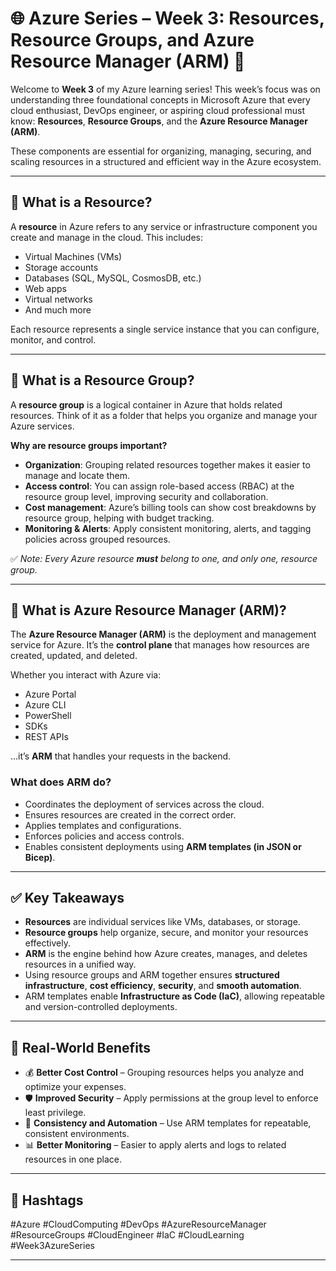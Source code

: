 # 🌐 Azure Series – Week 3: Resources, Resource Groups, and Azure Resource Manager (ARM) 🚀

Welcome to **Week 3** of my Azure learning series! This week’s focus was on understanding three foundational concepts in Microsoft Azure that every cloud enthusiast, DevOps engineer, or aspiring cloud professional must know: **Resources**, **Resource Groups**, and the **Azure Resource Manager (ARM)**.

These components are essential for organizing, managing, securing, and scaling resources in a structured and efficient way in the Azure ecosystem.

---

## 🔷 What is a Resource?

A **resource** in Azure refers to any service or infrastructure component you create and manage in the cloud. This includes:

- Virtual Machines (VMs)  
- Storage accounts  
- Databases (SQL, MySQL, CosmosDB, etc.)  
- Web apps  
- Virtual networks  
- And much more  

Each resource represents a single service instance that you can configure, monitor, and control.

---

## 🔷 What is a Resource Group?

A **resource group** is a logical container in Azure that holds related resources. Think of it as a folder that helps you organize and manage your Azure services.

**Why are resource groups important?**

- **Organization**: Grouping related resources together makes it easier to manage and locate them.
- **Access control**: You can assign role-based access (RBAC) at the resource group level, improving security and collaboration.
- **Cost management**: Azure’s billing tools can show cost breakdowns by resource group, helping with budget tracking.
- **Monitoring & Alerts**: Apply consistent monitoring, alerts, and tagging policies across grouped resources.

✅ *Note: Every Azure resource **must** belong to one, and only one, resource group.*

---

## 🔷 What is Azure Resource Manager (ARM)?

The **Azure Resource Manager (ARM)** is the deployment and management service for Azure. It’s the **control plane** that manages how resources are created, updated, and deleted.

Whether you interact with Azure via:

- Azure Portal  
- Azure CLI  
- PowerShell  
- SDKs  
- REST APIs  

…it’s **ARM** that handles your requests in the backend.

### What does ARM do?

- Coordinates the deployment of services across the cloud.
- Ensures resources are created in the correct order.
- Applies templates and configurations.
- Enforces policies and access controls.
- Enables consistent deployments using **ARM templates (in JSON or Bicep)**.

---

## ✅ Key Takeaways

- **Resources** are individual services like VMs, databases, or storage.
- **Resource groups** help organize, secure, and monitor your resources effectively.
- **ARM** is the engine behind how Azure creates, manages, and deletes resources in a unified way.
- Using resource groups and ARM together ensures **structured infrastructure**, **cost efficiency**, **security**, and **smooth automation**.
- ARM templates enable **Infrastructure as Code (IaC)**, allowing repeatable and version-controlled deployments.

---

## 📌 Real-World Benefits

- 💰 **Better Cost Control** – Grouping resources helps you analyze and optimize your expenses.
- 🛡️ **Improved Security** – Apply permissions at the group level to enforce least privilege.
- 🔁 **Consistency and Automation** – Use ARM templates for repeatable, consistent environments.
- 📊 **Better Monitoring** – Easier to apply alerts and logs to related resources in one place.

---

## 📎 Hashtags

#Azure #CloudComputing #DevOps #AzureResourceManager #ResourceGroups #CloudEngineer #IaC #CloudLearning #Week3AzureSeries

---
